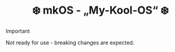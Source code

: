 <h1 align="center">❄️ mkOS - „My-Kool-OS“ ❄️</h1>

> [!IMPORTANT]  
> Not ready for use - breaking changes are expected.
